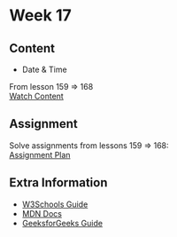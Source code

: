 # Week 17

## Content

- Date & Time  

From lesson 159 ⇒ 168  
[Watch Content](https://www.youtube.com/watch?v=GM6dQBmc-Xg&list=PLDoPjvoNmBAx3kiplQR_oeDqLDBUDYwVv)

## Assignment

Solve assignments from lessons 159 ⇒ 168:  
[Assignment Plan](https://elzero.org/study/javascript-bootcamp-2021-study-plan/)

## Extra Information

- [W3Schools Guide](https://www.w3schools.com/js/js_dates.asp)  
- [MDN Docs](https://developer.mozilla.org/en-US/docs/Web/JavaScript/Reference/Global_Objects/Date)  
- [GeeksforGeeks Guide](https://www.geeksforgeeks.org/javascript-date/)
